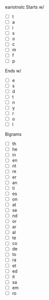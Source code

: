eariotnslc
Starts w/
- [ ] t
- [ ] a
- [ ] i
- [ ] s
- [ ] o
- [ ] c
- [ ] m
- [ ] f
- [ ] p

Ends w/
- [ ] e
- [ ] s
- [ ] d
- [ ] t
- [ ] n
- [ ] y
- [ ] r
- [ ] o
- [ ] l

Bigrams
- [ ] th
- [ ] he
- [ ] in
- [ ] en
- [ ] nt
- [ ] re
- [ ] er
- [ ] an
- [ ] ti
- [ ] es
- [ ] on
- [ ] at
- [ ] se
- [ ] nd
- [ ] or
- [ ] ar
- [ ] al
- [ ] te
- [ ] co
- [ ] de
- [ ] to
- [ ] ra
- [ ] et
- [ ] ed
- [ ] it
- [ ] sa
- [ ] em
- [ ] ro